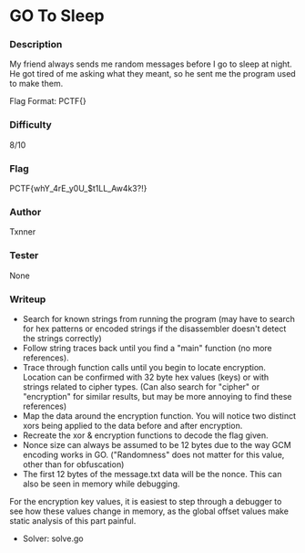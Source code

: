 # GO To Sleep

### Description
My friend always sends me random messages before I go to sleep at night. He got tired of me asking what they meant, so he sent me the program used to make them. 

Flag Format: PCTF{}

### Difficulty
8/10

### Flag
PCTF{whY_4rE_y0U_$t1LL_Aw4k3?!}

### Author
Txnner

### Tester
None

### Writeup
- Search for known strings from running the program (may have to search for hex patterns or encoded strings if the disassembler doesn't detect the strings correctly)
- Follow string traces back until you find a "main" function (no more references). 
- Trace through function calls until you begin to locate encryption. Location can be confirmed with 32 byte hex values (keys) or with strings related to cipher types. (Can also search for "cipher" or "encryption" for similar results, but may be more annoying to find these references)
- Map the data around the encryption function. You will notice two distinct xors being applied to the data before and after encryption.
- Recreate the xor & encryption functions to decode the flag given.
- Nonce size can always be assumed to be 12 bytes due to the way GCM encoding works in GO. ("Randomness" does not matter for this value, other than for obfuscation)
- The first 12 bytes of the message.txt data will be the nonce. This can also be seen in memory while debugging.

For the encryption key values, it is easiest to step through a debugger to see how these values change in memory, as the global offset values make static analysis of this part painful.

- Solver: solve.go
